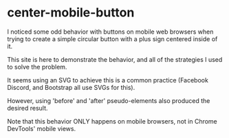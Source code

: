 # center-mobile-button

I noticed some odd behavior with buttons on mobile web browsers when trying to create a simple circular button with a plus sign centered inside of it.

This site is here to demonstrate the behavior, and all of the strategies I used to solve the problem.



It seems using an SVG to achieve this is a common practice (Facebook Discord, and Bootstrap all use SVGs for this). 

However, using 'before' and 'after' pseudo-elements also produced the desired result.

Note that this behavior ONLY happens on mobile browsers, not in Chrome DevTools' mobile views.
